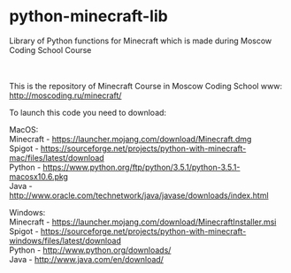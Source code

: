 # python-minecraft-lib
Library of Python functions for Minecraft which is made during Moscow Coding School Course

<br> <br>
This is the repository of Minecraft Course in Moscow Coding School
www: http://moscoding.ru/minecraft/

To launch this code you need to download:

MacOS:<br>
Minecraft - https://launcher.mojang.com/download/Minecraft.dmg <br>
Spigot - https://sourceforge.net/projects/python-with-minecraft-mac/files/latest/download <br>
Python - https://www.python.org/ftp/python/3.5.1/python-3.5.1-macosx10.6.pkg <br>
Java - http://www.oracle.com/technetwork/java/javase/downloads/index.html <br>

Windows: <br>
Minecraft - https://launcher.mojang.com/download/MinecraftInstaller.msi <br>
Spigot - https://sourceforge.net/projects/python-with-minecraft-windows/files/latest/download <br>
Python - http://www.python.org/downloads/ <br>
Java - http://www.java.com/en/download/ <br>

